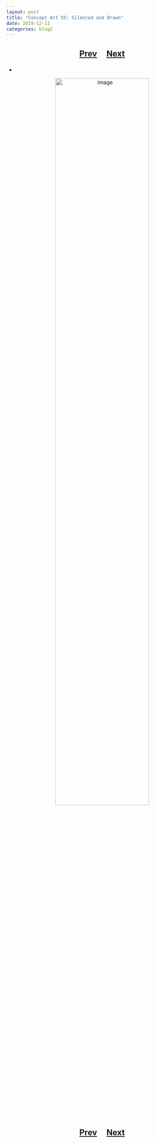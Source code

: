 ```yaml
---
layout: post
title: "Concept Art 55: Silenced and Drawn"
date: 2019-12-11
categories: blog2
---
```


<h2>
  <p style="text-align:center;">
    <a href="/wingsofthechorus/archive/2019/12/06/conceptart54">Prev</a>
    &nbsp;&nbsp;&nbsp;
    <a href="/wingsofthechorus/archive/2019/12/12/conceptart56">Next</a>
  </p>
</h2>

-

<p style="text-align:center;">
  <img src="/wingsofthechorus/images/conceptart/ca55.png" width="70%" alt="image"/>
</p>

<h2>
  <p style="text-align:center;">
    <a href="/wingsofthechorus/archive/2019/12/06/conceptart54">Prev</a>
    &nbsp;&nbsp;&nbsp;
    <a href="/wingsofthechorus/archive/2019/12/12/conceptart56">Next</a>
  </p>
</h2>
